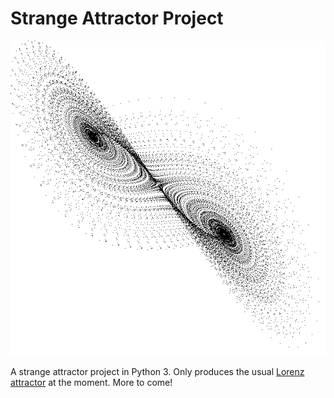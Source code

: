# Strange Attractor Project
![](https://github.com/sleepokay/attractor/blob/master/media/intro.png)

A strange attractor project in Python 3. Only produces the usual [Lorenz attractor](https://en.wikipedia.org/wiki/Lorenz_system) at the moment. More to come!